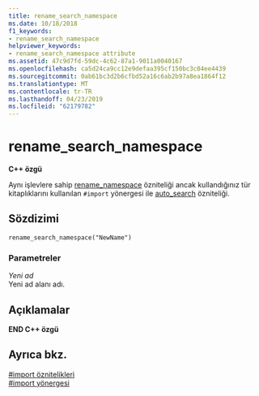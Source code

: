 ```yaml
---
title: rename_search_namespace
ms.date: 10/18/2018
f1_keywords:
- rename_search_namespace
helpviewer_keywords:
- rename_search_namespace attribute
ms.assetid: 47c9d7fd-59dc-4c62-87a1-9011a0040167
ms.openlocfilehash: ca5d24ca9cc12e9defaa395cf150bc3c04ee4439
ms.sourcegitcommit: 0ab61bc3d2b6cfbd52a16c6ab2b97a8ea1864f12
ms.translationtype: MT
ms.contentlocale: tr-TR
ms.lasthandoff: 04/23/2019
ms.locfileid: "62179782"
---
```

# <a name="renamesearchnamespace"></a>rename_search_namespace

**C++ özgü**

Aynı işlevlere sahip [rename_namespace](../preprocessor/rename-namespace.md) özniteliği ancak kullandığınız tür kitaplıklarını kullanılan `#import` yönergesi ile [auto_search](../preprocessor/auto-search.md) özniteliği.

## <a name="syntax"></a>Sözdizimi

```
rename_search_namespace("NewName")
```

### <a name="parameters"></a>Parametreler

*Yeni ad*<br/>
Yeni ad alanı adı.

## <a name="remarks"></a>Açıklamalar

**END C++ özgü**

## <a name="see-also"></a>Ayrıca bkz.

[#import öznitelikleri](../preprocessor/hash-import-attributes-cpp.md)<br/>
[#import yönergesi](../preprocessor/hash-import-directive-cpp.md)